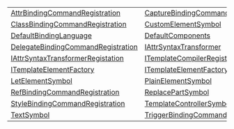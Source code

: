 |                                                                                             |                                                                                               |
| ------------------------------------------------------------------------------------------- | --------------------------------------------------------------------------------------------- |
| [AttrBindingCommandRegistration](/jit-html/variable/attrbindingcommandregistration)         | [CaptureBindingCommandRegistration](/jit-html/variable/capturebindingcommandregistration)     |
| [ClassBindingCommandRegistration](/jit-html/variable/classbindingcommandregistration)       | [CustomElementSymbol](/jit-html/variable/customelementsymbol)                                 |
| [DefaultBindingLanguage](/jit-html/variable/defaultbindinglanguage)                         | [DefaultComponents](/jit-html/variable/defaultcomponents)                                     |
| [DelegateBindingCommandRegistration](/jit-html/variable/delegatebindingcommandregistration) | [IAttrSyntaxTransformer](/jit-html/variable/iattrsyntaxtransformer)                           |
| [IAttrSyntaxTransformerRegistation](/jit-html/variable/iattrsyntaxtransformerregistation)   | [ITemplateCompilerRegistration](/jit-html/variable/itemplatecompilerregistration)             |
| [ITemplateElementFactory](/jit-html/variable/itemplateelementfactory)                       | [ITemplateElementFactoryRegistration](/jit-html/variable/itemplateelementfactoryregistration) |
| [LetElementSymbol](/jit-html/variable/letelementsymbol)                                     | [PlainElementSymbol](/jit-html/variable/plainelementsymbol)                                   |
| [RefBindingCommandRegistration](/jit-html/variable/refbindingcommandregistration)           | [ReplacePartSymbol](/jit-html/variable/replacepartsymbol)                                     |
| [StyleBindingCommandRegistration](/jit-html/variable/stylebindingcommandregistration)       | [TemplateControllerSymbol](/jit-html/variable/templatecontrollersymbol)                       |
| [TextSymbol](/jit-html/variable/textsymbol)                                                 | [TriggerBindingCommandRegistration](/jit-html/variable/triggerbindingcommandregistration)     |